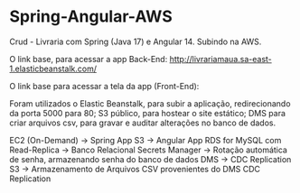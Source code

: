 # Spring-Angular-AWS
Crud - Livraria com Spring (Java 17) e Angular 14. Subindo na AWS.

O link base, para acessar a app Back-End: http://livrariamaua.sa-east-1.elasticbeanstalk.com/

O link base para acessar a tela da app (Front-End):

Foram utilizados o Elastic Beanstalk, para subir a aplicação, redirecionando da porta 5000 para 80; S3 público, para hostear o site estático; DMS para criar arquivos csv, para gravar e auditar alterações no banco de dados.

EC2 (On-Demand) -> Spring App
S3 -> Angular App
RDS for MySQL com Read-Replica -> Banco Relacional
Secrets Manager -> Rotação automática de senha, armazenando senha do banco de dados
DMS -> CDC Replication
S3 -> Armazenamento de Arquivos CSV provenientes do DMS CDC Replication
